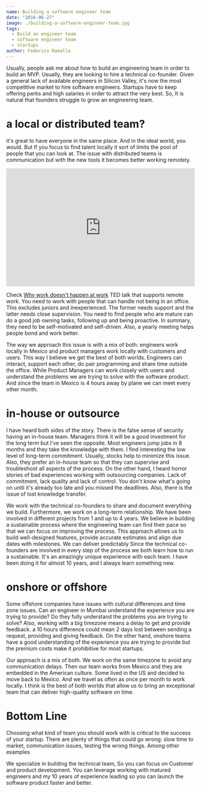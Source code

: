 ```yaml
---
name: Building a software engineer team
date: "2016-06-27"
image: ./building-a-software-engineer-team.jpg
tags:
  - Build an engineer team
  - software engineer team
  - startups
author: Federico Ramallo
---
```

Usually, people ask me about how to build an engineering team in order to build an MVP. Usually, they are looking to hire a technical co-founder.
Given a general lack of available engineers in Silicon Valley, it's now the most competitive market to hire software engineers. Startups have to keep offering perks and high salaries in order to attract the very best. So, It is natural that founders struggle to grow an engineering team.
 

# a local or distributed team?

it's great to have everyone in the same place. And in the ideal world, you would.
But If you focus to find talent locally it sort of limits the pool of people that you can look at.
The issue with distributed teams is communication but with the new tools it becomes better working remotely.

<style>
.centered-content {
  display: flex;
  flex-flow: row wrap;
  justify-content: center;
  text-align: center;
}
</style>

<div class="centered-content">
    <iframe width="560" height="315" src="https://www.youtube.com/embed/5XD2kNopsUs" frameborder="0" allowfullscreen></iframe>
</div>

Check [Why work doesn't happen at work](https://www.youtube.com/watch?v=5XD2kNopsUs) TED talk that supports remote work.
You need to work with people that can handle not being in an office. This excludes juniors and inexperienced.
The former needs support and the latter needs close supervision.
You need to find people who are mature can do a good job owning tasks, following up and being proactive.
In summary, they need to be self-motivated and self-driven.
Also, a yearly meeting helps people bond and work better.

The way we approach this issue is with a mix of both: engineers work locally in Mexico and product managers work locally with customers and users.
This way I believe we get the best of both worlds. Engineers can interact, support each other, do pair programming and share time outside the office. While Product Managers can work closely with users and understand the problems we are trying to solve with the software product.
And since the team in Mexico is 4 hours away by plane we can meet every other month.

# in-house or outsource

I have heard both sides of the story.
There is the false sense of security having an in-house team. Managers think it will be a good investment for the long term but I've seen the opposite.
Most engineers jump jobs in 8 months and they take the knowledge with them.
I find interesting the low level of long-term commitment.
Usually, stocks help to minimize this issue.
Also, they prefer an in-house team so that they can supervise and troubleshoot all aspects of the process.
On the other hand, I heard horror stories of bad experiences working with outsourcing companies. Lack of commitment, lack quality and lack of control.
You don't know what's going on until it's already too late and you missed the deadlines. Also, there is the issue of lost knowledge transfer.

We work with the technical co-founders to share and document everything we build. Furthermore, we work on a long-term relationship.
We have been involved in different projects from 1 and up to 4 years.
We believe in building a sustainable process where the engineering team can find their pace so that we can focus on improving the process.
This approach allows us to build well-designed features, provide accurate estimates and align due dates with milestones. We can deliver predictably
Since the technical co-founders are involved in every step of the process we both learn how to run a sustainable. It's an amazingly unique experience with each team.
I have been doing it for almost 10 years, and I always learn something new.

# onshore or offshore

Some offshore companies have issues with cultural differences and time zone issues. Can an engineer in Mumbai understand the experience you are trying to provide?
Do they fully understand the problems you are trying to solve?
Also, working with a big timezone means a delay to get and provide feedback. a 10 hours difference could mean 2 days lost between sending a request, providing and giving feedback.
On the other hand, onshore teams have a good understanding of the experience you are trying to provide but the premium costs make it prohibitive for most startups.

Our approach is a mix of both. We work on the same timezone to avoid any communication delays. Then our team works from Mexico and they are embedded in the American culture.
Some lived in the US and decided to move back to Mexico. And we travel as often as once per month to work locally.
I think is the best of both worlds that allow us to bring an exceptional team that can deliver high-quality software on time.

# Bottom Line

Choosing what kind of team you should work with is critical to the success of your startup.
There are plenty of things that could go wrong: slow time to market, communication issues, testing the wrong things. Among other examples

We specialize in building the technical team, So you can focus on Customer and product development.
You can leverage working with matured engineers and my 10 years of experience leading so you can launch the software product faster and better.
